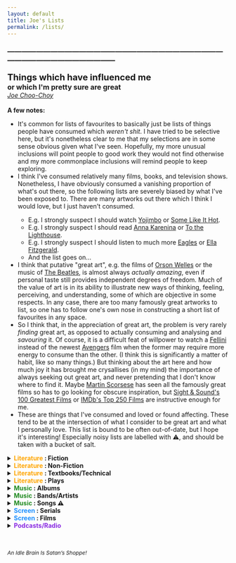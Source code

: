 ```yaml
---
layout: default
title: Joe's Lists
permalink: /lists/
---
```

<!-- <h1 class="mt-5" itemprop="name headline">{{ page.title | escape }}</h1> -->
<!-- <a href="#test_linked_text">Test link.</a> -->

### —————————————————————————————————————————————
<span style="font-size:20px;font-weight:bold" class="lead mb-4">Things which have influenced me</span><br>
<span style="font-size:16px;font-weight:bold" class="lead mb-4">or which I'm pretty sure are great</span><br>
<span style="font-size:14px"><i><a href="https://jchooch.github.io/"> Joe Choo-Choy </a></i></span>
<br>
<br>
<span style="font-size:14px;font-weight:bold">A few notes:</span>
<ul>
    <li style="font-size:14px">It's common for lists of favourites to basically just be lists of things people have consumed which <i>weren't shit</i>. I have tried to be selective here, but it's nonetheless clear to me that my selections are in some sense obvious given what I've seen. Hopefully, my more unusual inclusions will point people to good work they would not find otherwise and my more commonplace inclusions will remind people to keep exploring.</li>
    <li style="font-size:14px">I think I've consumed relatively many films, books, and television shows. Nonetheless, I have obviously consumed a vanishing proportion of what's out there, so the following lists are severely biased by what I've been exposed to. There are many artworks out there which I think I would love, but I just haven't consumed.</li>
    <ul style="font-size:14px">
        <li>E.g. I strongly suspect I should watch <a href="https://www.imdb.com/title/tt0055630/">Yojimbo</a> or <a href="https://www.imdb.com/title/tt0053291/">Some Like It Hot</a>.</li>
        <li>E.g. I strongly suspect I should read <a href="https://en.wikipedia.org/wiki/Anna_Karenina">Anna Karenina</a> or <a href="https://en.wikipedia.org/wiki/To_the_Lighthouse">To the Lighthouse</a>.</li>
        <li>E.g. I strongly suspect I should listen to much more <a href="https://en.wikipedia.org/wiki/Eagles_(band)">Eagles</a> or <a href="https://en.wikipedia.org/wiki/Ella_Fitzgerald">Ella Fitzgerald</a>.</li>
        <li>And the list goes on...</li>
    </ul>
    <li style="font-size:14px">I think that putative "great art", e.g. the films of <a href="https://en.wikipedia.org/wiki/Orson_Welles">Orson Welles</a> or the music of <a href="https://en.wikipedia.org/wiki/The_Beatles">The Beatles</a>, is almost always <i>actually amazing</i>, even if personal taste still provides independent degrees of freedom. Much of the value of art is in its ability to illustrate new ways of thinking, feeling, perceiving, and understanding, some of which are objective in some respects. In any case, there are too many famously great artworks to list, so one has to follow one's own nose in constructing a short list of favourites in any space.</li>
    <li style="font-size:14px">So I think that, in the appreciation of great art, the problem is very rarely <i>finding</i> great art, as opposed to actually consuming and analysing and <i>savouring</i> it. Of course, it is a difficult feat of willpower to watch a <a href="https://en.wikipedia.org/wiki/Federico_Fellini">Fellini</a> instead of the newest <a href="https://en.wikipedia.org/wiki/Avengers_(Marvel_Cinematic_Universe)">Avengers</a> film when the former may require more energy to consume than the other. (I think this is significantly a matter of habit, like so many things.) But thinking about the art here and how much joy it has brought me crysallises (in my mind) the importance of always seeking out great art, and never pretending that I don't know where to find it. Maybe <a href="https://www.youtube.com/watch?v=YWyC3Ik2L_o">Martin Scorsese</a> has seen all the famously great films so has to go looking for obscure inspiration, but <a href="https://www.bfi.org.uk/sight-and-sound/greatest-films-all-time">Sight & Sound's 100 Greatest Films</a> or <a href="https://www.imdb.com/chart/top/">IMDb's Top 250 Films</a> are instructive enough for me.</li>
    <li style="font-size:14px">These are things that I've consumed and loved or found affecting. These tend to be at the intersection of what I consider to be great art and what I personally love. This list is bound to be often out-of-date, but I hope it's interesting! Especially noisy lists are labelled with &#9888;, and should be taken with a bucket of salt.</li>
</ul>

<!--
    ![alt-text-1](image1.png "title-1") ![alt-text-2](image2.png "title-2") ![Tux, the Linux mascot](/assets/images/tux.png) 
    <img src="drawing.jpg" alt="drawing" width="200" height="600"/>
    <img src="https://www.w3schools.com/images/w3schools_green.jpg" alt="W3Schools.com">
    <p><img src="smiley.gif" alt="Smiley face" style="float:right;width:42px;height:42px;">
    The image will float to the right of the text.</p>
-->

<details>
<summary><b><span style="color:orange">Literature</span> : Fiction</b></summary>
<ul style="font-size:14px">
    <li>{Ulysses, A Portrait of the Artist as a Young Man} &#124; James Joyce</li>
    <li>{Lolita, Pale Fire} &#124; Vladimir Nabokov</li>
    <li>{The Corrections, Freedom} &#124; Jonathan Franzen</li>
    <li>Brave New World &#124; Aldous Huxley</li>
    <li>A Little Life &#124; Hanya Yanagihara</li>
    <li>{Metamorphosis, The Trial} &#124; Franz Kafka</li>
    <li>Middlemarch &#124; George Eliot</li>
    <li>Permutation City &#124; Greg Egan</li>
    <li>War and Peace &#124; Leo Tolstoy</li>
    <li>A Suitable Boy &#124; Vikram Seth</li>
    <li>Outline Trilogy &#124; Rachel Cusk</li>
    <li>The Call of the Wild &#124; Jack London</li>
    <li>My Man Jeeves &#124; P.G. Wodehouse</li>
    <li>Paradise Lost &#124; John Milton</li>
    <li>{Infinite Jest, The Pale King} &#124; David Foster Wallace</li>
    <li>Underworld | Don DeLillo</li>
    <li>Hitchhiker's Trilogy &#124; Douglas Adams</li>
    <li>{Crime and Punishment, The Brothers Karamazov, Notes from the Underground} &#124; Fyodor Dostoevsky</li>
</ul>
</details>

<details>   
<summary><b><span style="color:orange">Literature</span> : Non-Fiction</b></summary>
<ul style="font-size:14px">
    <li>A Treatise of Human Nature &#124; David Hume</li>
    <li>Godel, Escher, Bach &#124; Douglas Hofstadter</li>
    <li>On Having No Head &#124; Douglas Harding</li>
    <li>{The Man Who Mistook His Wife For A Hat, Awakenings, On the Move, Seeing Voices, ...} &#124; Oliver Sacks</li>
    <li>Superintelligence &#124; Nick Bostrom</li>
    <li>The Organization of Learning &#124; Randy Gallistel</li>
    <li>{How the Mind Works, The Stuff of Thought, The Better Angels of Our Nature, Enlightenment Now, ...} &#124; Steven Pinker</li>
    <li>The Portable Atheist &#124; Christopher Hitchens (ed.)</li>
    <li>{Tractatus Logico-Philosophicus, Philosophical Investigations} &#124; Ludwig Wittgenstein</li>
    <li>The Principles of Psychology &#124; William James</li>
    <li>{Confessions, City of God} &#124; Augustine of Hippo</li>
    <li>Word and Object &#124; W.V.O. Quine</li>
    <li>The Origins of Political Order &#124; Francis Fukuyama</li>
    <li>Tribe &#124; Sebastian Junger</li>
    <li>Reasons and Persons &#124; Derek Parfit</li>
    <li>Coming Apart &#124; Charles Murray</li>
    <li>Doing Good Better &#124; William MacAskill</li>
    <li>The Undoing Project &#124; Michael Lewis</li>
    <li>The Symbolic Species &#124; Terrence Deacon</li>
    <li>{The Beginning of Infinity, The Fabric of Reality} &#124; David Deutsch</li>
    <li>{Life on Earth, Sociobiology, Consilience} &#124; E.O. Wilson</li>
    <li>The Conscious Mind &#124; David Chalmers</li>
    <li>On Liberty &#124; John Stuart Mill</li>
    <li>How to Measure Anything &#124; Douglas Hubbard</li>
    <li>{Far From the Tree, The Noonday Demon} &#124; Andrew Solomon</li>
</ul>
</details>

<details>
<summary><b><span style="color:orange">Literature</span> : Textbooks/Technical</b></summary>
<ul style="font-size:14px">
    <li>Explorations in Parallel Distributed Processing &#124; McClelland et al.</li>
    <li>Deep Learning &#124; Goodfellow et al.</li>
    <li>Theoretical Neuroscience &#124; Dayan & Abbott</li>
    <li>Neuronal Dynamics &#124; Gerstner et al.</li>
    <li>Principles of Neural Science &#124; Kandel et al.</li>
    <li>Reinforcement Learning &#124; Sutton & Barto</li>
</ul>
</details>

<details>
<summary><b><span style="color:orange">Literature</span> : Plays</b></summary>
<ul style="font-size:14px">
    <li>{The Leenane Trilogy, The Aran Trilogy, The Pillowman, Hangmen} &#124; Martin McDonagh</li>
    <li>{Arcadia, Rosencrantz and Guildenstern Are Dead} &#124; Tom Stoppard</li>
    <li>{...} &#124; William Shakespeare</li>
    <li>{Jerusalem, Mojo} &#124; Jez Butterworth</li>
    <li>Who's Afraid of Virginia Woolf? &#124; Edward Albee</li>
    <li>Death of a Salesman &#124; Arthur Miller</li>
</ul>
</details>

<details>
<summary><b><span style="color:forestgreen;">Music</span> : Albums</b></summary>
<ul style="font-size:14px">
    <li>Grace &#124; Jeff Buckley</li>
    <li>{Hopes & Fears, Under the Iron Sea} &#124; Keane</li>
    <li>{The Bends, OK Computer, Kid A, Amnesiac, I Might Be Wrong, Hail to the Thief, In Rainbows, A Moon Shaped Pool} &#124; Radiohead</li>
    <li>Heligoland &#124; Massive Attack</li>
    <li>{The Dark Side of the Moon, Wish You Were Here, The Wall, Meddle} &#124; Pink Floyd</li>
    <li>Back to Black &#124; Amy Winehouse</li>
    <li>{Holy Fire, What Went Down} &#124; Foals</li>
    <li>Kintsugi &#124; Death Cab for Cutie</li>
    <li>Random Access Memories &#124; Daft Punk</li>
    <li>FutureSex/LoveSounds &#124; Justin Timberlake</li>
    <li>Rumours &#124; Fleetwood Mac</li>
</ul>
</details>

<details>
<summary><b><span style="color:forestgreen;">Music</span> : Bands/Artists</b></summary>
<ul style="font-size:14px">
    <li>Too difficult to group, too numerous to name...</li>
    <ul>
        <li>Pink Floyd, The Beatles, The Rolling Stones, Led Zeppelin, Queen, Talking Heads, ...</li>
        <li>Nina Simone, Amy Winehouse, Otis Redding, Paolo Nutini, Hozier, Joni Mitchell, Bob Dylan, Benjamin Clementine, Van Morrison, ...</li>
        <li>Radiohead, Jeff Buckley, Thom Yorke, Portishead, Tricky, ...</li>
        <li>Bee Gees, Elton John, Stevie Wonder, David Bowie, Michael Jackson, ...</li>
        <li>Massive Attack, Boards of Canada, Aphex Twin, Flying Lotus, Four Tet, ...</li>
        <li>Wu Tang Clan, Eminem, Nas, MF Doom, Notorious BIG, Kanye West, Kendrick Lamar, Aesop Rock, ...</li>
        <li>Linkin Park, Muse, Audioslave, IDLES, Foals, Gang of Youths, ...</li>
        <li>Arctic Monkeys, Red Hot Chili Peppers, Keane, Young Fathers, ...</li>
        <li>...</li>
    </ul>
</ul>
</details>

<details>
<summary><b><span style="color:forestgreen;">Music</span> : Songs &#9888;</b></summary>
<ul style="font-size:14px">
    <li>Armchairs &#124; Andrew Bird</li>
    <li>Mookid &#124; Aphex Twin</li>
    <li>I Wish I Knew How It Would Feel To Be Free &#124; Nina Simone</li>
    <li>Instant Crush &#124; Daft Punk, Julian Casablancas</li>
    <li>I Like It &#124; DeBarge</li>
    <li>Don't Let the Sun Go Down On Me &#124; Elton John, George Michael</li>
    <li>Late Night &#124; Foals</li>
    <li>Grace &#124; Jeff Buckley</li>
    <li>Lover, You Should've Come Over &#124; Jeff Buckley</li>
    <li>She Has No Time &#124; Keane</li>
    <li>How Much A Dollar Cost &#124; Kendrick Lamar</li>
    <li>Try A Little Tenderness &#124; Otis Redding</li>
    <li>Comfortably Numb &#124; Pink Floyd</li>
    <li>Shine On You Crazy Diamond &#124; Pink Floyd</li>
    <li>Everything In Its Right Place &#124; Radiohead</li>
    <li>Pyramid Song &#124; Radiohead</li>
    <li>Lately &#124; Stevie Wonder</li>
    <li>Ocean &#124; John Butler</li>
    <li>Paradise Circus &#124; Massive Attack</li>
    <li>Glory Box &#124; Portishead</li>
    <li>Where Is My Mind? &#124; Pixies</li>
    <li>I Will Survive &#124; Gloria Gaynor</li>
    <li>The Chain &#124; Fleetwood Mac</li>
    <li>...</li>
</ul>
</details>

<details>
<summary><b><span style="color:dodgerblue;">Screen</span> : Serials</b></summary>
<ul style="font-size:14px">
    <li>Ray Donovan &#124; Ann Biderman</li>
    <li>Hannibal &#124; Bryan Fuller</li>
    <li>The Wire &#124; David Simon</li>
    <li>Barry &#124; Bill Hader & Alec Berg</li>
    <li>Euphoria &#124; Sam Levinson</li>
    <li>Breaking Bad &#124; Vince Gilligan</li>
    <li>Black Books &#124; Graham Linehan</li>
    <li>House &#124; David Shore</li>
    <li>Blackadder &#124; Richard Curtis</li>
    <li>Fawlty Towers &#124; John Cleese & Connie Booth</li>
    <li>The Show About the Show &#124; Caveh Zahedi</li>
    <li>Rick and Morty &#124; Justin Roiland & Dan Harmon</li>
    <li>Twin Peaks &#124; David Lynch, Mark Frost</li>
</ul>
</details>

<details>
<summary><b><span style="color:dodgerblue;">Screen</span> : Films</b></summary>
<ul style="font-size:14px">
    <li>The Departed &#124; Martin Scorsese</li>
    <li>{In Bruges, Seven Psychopaths, Three Billboards Outside Ebbing, Missouri, ...} &#124; Martin McDonagh</li>
    <li>Calvary &#124; John Michael McDonagh</li>
    <li>Synecdoche, New York &#124; Charlie Kaufman</li>
    <li>Pride & Glory &#124; Gavin O'Connor</li>
    <li>Eternal Sunshine of the Spotless Mind &#124; Michel Gondry</li>
    <li>Training Day &#124; Antoine Fuqua</li>
    <li>There Will Be Blood &#124; Paul Thomas Anderson</li>
    <li>{Dune, Arrival} &#124; Denis Villeneuve</li>
    <li>{Tenet, Inception, Dunkirk, Interstellar, The Prestige} &#124; Christopher Nolan</li>
    <li>2001: A Space Odyssey &#124; Stanley Kubrick</li>
    <li>The Matrix &#124; The Wachowskis</li>
    <li>The Revenant &#124; Alejandro Iñárritu</li>
    <li>Drive &#124; Nicolas Winding Refn</li>
    <li>Once Upon A Time In Hollywood &#124; Quentin Tarantino</li>
    <li>{...} &#124; The Coen Brothers</li>
    <li>Heat &#124; Michael Mann</li>
    <li>Her &#124; Spike Jonze</li>
</ul>
</details>

<details>
<summary><b><span style="color:blueviolet;">Podcasts/Radio</span></b></summary>
<ul style="font-size:14px">
    <li><a href="https://www.samharris.org/podcasts">Making Sense</a> (Sam Harris) [general]</li>
    <li><a href="https://www.nytimes.com/column/ezra-klein-podcast">The Ezra Klein Show</a> (... Ezra Klein?) [general]</li>
    <li><a href="https://conversationswithtyler.com/">Conversations with Tyler</a> (Tyler Cowen) [general]</li>
    <li><a href="https://www.bbc.co.uk/programmes/b006qnmr">BBC Radio 4 — In Our Time</a> (Melvyn Bragg) [general]</li>
    <li><a href="https://after-on.com/">After On</a> (Rob Reid) [general]</li>
    <li><a href="https://www.preposterousuniverse.com/podcast/">Mindscape</a> (Sean Carroll) [general]</li>
    <li><a href="https://www.intelligencesquared.com/podcasts/">Intelligence Squared</a> [general]</li>
    <li><a href="https://www.bbc.co.uk/programmes/p029399x">BBC World Service — The Inquiry</a> [current affairs]</li>
    <li><a href="https://80000hours.org/podcast/">80,000 Hours</a> (Rob Wiblin) [effective altruism]</li>
    <li><a href="https://www.thebayesianconspiracy.com/">The Bayesian Conspiracy</a> (Zuber, Brodski & Dickey) [rationalism]</li>
    <li><a href="https://philosophybites.com/">Philosophy Bites</a> (Nigel Warburton, David Edmonds) [philosophy]</li>
    <li><a href="https://partiallyexaminedlife.com/">The Partially Examined Life</a> (Linsenmayer, Paskin, Alwan & Casey) [philosophy]</li>
    <li><a href="https://www.verybadwizards.com/">Very Bad Wizards</a> (Tamler Sommers, David Pizarro) [philosophy, psychology]</li>
    <li><a href="https://www.codykommers.com/podcast">Cognitive Revolution</a> (Cody Kommers) [psychology, academia]</li>
    <li><a href="https://braininspired.co/">Brain Inspired</a> (Paul Middlebrooks) [neuroscience, AI]</li>
    <li><a href="https://www.hoover.org/publications/uncommon-knowledge">Uncommon Knowledge</a> (Peter Robinson) [politics, economics]</li>
    <li><a href="https://www.bbc.co.uk/programmes/b006qnmr">BBC Radio 4 — Desert Island Discs</a> (Lauren Laverne) [music, culture]</li>
    <li><a href="https://www.trainingbeta.com/trainingbeta-podcast/">TrainingBeta</a> (Neely Quinn) [rock climbing]</li>
</ul>
</details>

<!--
* Bonus: Fantasy Dinner
    [Desiderata: intelligent, charismatic, funny, curious, specialised, renaissance, ...]
    [Ideas: artists, writers, journalists, scientists, engineers, technologists, 
        philanthropists, entrepreneurs, lawmakers, politicians, philosophers, ...]
    1. (Joe Choo-Choy) [nepotistic obligation]

    2. JOURNALIST
        Samantha Power / Anne Applebaum / Kate Adie / Denis Diderot / Hannah Arendt
    3. SCIENTIST
        Pierre-Simon Laplace / David Marr / EO Wilson / Donald Henderson / Marie Curie / Francis Crick / Jane Goodall
    4. PHILOSOPHER
        David Hume / Adam Smith / Derek Parfit / Benjamin Franklin / Mary Wollstonecraft
    5. WRITER
        Oliver Sacks / Fyodor Dostoevsky / David Sedaris / Rachel Cusk / James Joyce / Thomas Pynchon / George Eliot / Charlotte Bronte
    6. PHILANTHROPIST
        Norman Borlaug / Jane Addams / Donald Henderson / Florence Nightingale / 
    7. TECHNOLOGIST
        George Church / Ada Lovelace / Adam Marblestone / John Von Neumann / Alan Turing
    8. ARTIST
        Bo Burnham / Brian Eno / Thom Yorke / George Carlin / Joni Mitchell / Martin Scorsese / Larry David / Billie Holliday / Nina Simone / Toni Morrison
    9. POLITICIAN/GOVERNOR
        Barack Obama / Condoleezza Rice / Madeleine Albright / Margaret Thatcher / Rosa Luxemburg
    10. ENTREPRENEUR
        Jeffrey Bezos / Elon Musk / 

* Bonus: My favourite Onion pieces of all time:
    - <a href="https://www.youtube.com/watch?v=8d6cdcNKJRY">Friends Don't Understand How Man Not Depressed</a>
    - <a href="https://www.youtube.com/watch?v=D_5nLxZVoPo">Anonymous Hero Donates Hospital 200 Human Kidneys</a>
    - <a href="https://www.youtube.com/watch?v=9BnLbv6QYcA">Apple Introduces Revolutionary New Laptop With No Keyboard</a>
    - <a href="https://www.youtube.com/watch?v=I2OObOM3R_U">Child Bankrupts Make-A-Wish Foundation</a>
    - <a href="https://www.youtube.com/watch?v=mSt1m4NFUl8">World's Oldest Neurosurgeon Turns 100</a>
* Some of my favourite poems:
    - Dulce et decorum est, Wilfred Owen (1920)
    - Something by Emily Dickinson!
    - 
* Favourite Music Videos:
    - Angel
    - Climbing Up the Walls
    - Voodoo Rosamund Pike
    - 
* Some of My Favourite Songs of All Time : Possible Candidates
    - The Unforgiven &#124; Metallica
    - Hotel California &#124; Eagles
    - Hallelujah &#124; Jeff Buckley
    - Analyse &#124; Thom Yorke
    - Mojo Pin &#124; Jeff Buckley
    - Dream Brother &#124; Jeff Buckley
    - Astral Weeks &#124; Van Morrison
    - Helplessly Hoping &#124; Crosby, Stills & Nash
    - Feeling Good &#124; Nina Simone
    - The Raven That Refused To Sing &#124; Steven Wilson
    - Fade to Black &#124; Metallica
    - Hurt &#124; Johnny Cash
    - Don't Stop Me Now &#124; Queen
    - It's Different for Girls &#124; Joe Jackson
    - My Father's Eyes (Live at Staples Center, Los Angeles, on _One More Car, One More Rider_) &#124; Eric Clapton ()
    - Someone New &#124; Hozier [MAYBE NOT]
    - Jackie & Wilson &#124; Hozier
    - As It Was &#124; Hozier [SO GOOD]
    - Movies &#124; Weyes Blood
    - Last Nite &#124; The Strokes
    - Rolling in the Deep &#124; Adele
    - Crazy &#124; Gnarls Barkley
    - Wish You Were Here &#124; Pink Floyd
    - Time &#124; Pink Floyd
    - High Hopes &#124; Pink Floyd
    - California Dreamin' &#124; The Mamas & the Papas
    - Nutshell &#124; Alice in Chains
    - No. 1 Party Anthem &#124; Arctic Monkeys
    - When the Lights Come On &#124; IDLES
    - Astral Weeks &#124; Van Morrison
    - The Scientist &#124; Coldplay
* Some of My Favourite Songs of All Time : Possible Sources
    - Amy Winehouse?
    - Queen?
    - Billy Joel?
    - Paolo Nutini? Iron Sky? Jenny, Don't Be Hasty?
    - Led Zeppelin?
    - Idles?
    - Massive Attack?
    - Bee Gees?
    - Jefferson Airplane?
    - The Strokes?
    - Oasis?
    - Aerosmith?
    - REM?
    - Bob Dylan?
    - Red Hot Chili Peppers?
    - Eric Clapton?
    - The Rolling Stones?
    - The Beatles?
    - David Bowie?
    - Nine Inch Nails?
    - Eurythmics?
    - Nas?
    - Wu Tang Clan?
    - Aretha Franklin?
    - Kanye West?
    - Eminem? Sing for the Moment? Lose Yourself?
    - Still Woozy?
    - Tame Impala?
    - STRFKR?
    - Portishead?
    - John Cage?
    - Philip Glass?
    - Brian Eno?
    - Audioslave?
    - Linkin Park?
    - Pet Shop Boys?
    - 
* Coming Soon
    - Ray Donovan: The Movie
    - 
* Great Outdoors Films
    - The Alpinist
    - Meru
    - Free Solo
    - 
* <b>Bonus : Guilty Pleasures: Action </b>
    - John Wick &#124; Chad Stahelski
    - Extraction &#124; Sam Hargrave
    - Collateral &#124; Michael Mann
    - Sleepless &#124; Baran bo Odar
    - Safe House &#124; Daniel Espinosa
    - Taken &#124; Pierre Morel
    - The Equalizer &#124; Antoine Fuqua
* <b>Bonus : Guilty Pleasures: Comedy </b>
    - Dodgeball: A True Underdog Story &#124; Rawson Marshall Thurber
    - Step Brothers &#124; Adam McKay
    - Tropic Thunder &#124; Ben Stiller
    - Hall Pass &#124; The Farrelly Brothers
    - Tenacious D in The Pick of Destiny &#124; Liam Lynch ???
    - Dhoom 2 &#124; Sanjay Gadhvi ??? 

* Musical Comedians
    - Tim Minchin
    - Bo Burnham
    - Tom Lehrer
    - George Formby
    - Bill Bailey
    - Tenacious D
    - Bette Midler

Best Comedy Sketches
    - Dr Spooner Revisited: https://www.youtube.com/watch?v=ksIjcjF8c_Y
    - 

People Who Have Influenced Me / Who I Look Up To
    Comedians
        Fry & Laurie (Stephen Fry & Hugh Laurie)
        The Two Ronnies (Ronnie Barker & Ronnie Corbett)
        George Carlin
        Rhod Gilbert

    Filmmakers/Musicians/Artists
        Martin Scorsese
        Bo Burnham
        Floating Points
        Four Tet
        Jeff Buckley
        Martin Scorsese
        Josh and Benny Safdie
        Brian Eno
        Thom Yorke
        Nicolas Winding Refn
        Jimmy Chin
    Novelists/Playwrights/Narrativists
        Kurt Vonnegut
        Margaret Atwood
        David Foster Wallace
        Rachel Cusk
        Zadie Smith
        Jane Smiley
        Don DeLillo
        Jonathan Franzen
        Martin McDonagh
    Journalists/Commentators/Critics
        Christopher Hitchens
    Expositors/Scientists/Philosophers
        Sam Harris
        Sean Carroll
        Gilbert Strang
        Steve Brunton
        Eliezer Yudkowsky   
    Neuroscience / Cognitive Science / AI
        Pieter Abbeel
        Chris Eliasmith
        Yoshua Bengio
        Stuart Russell
        Karl Deisseroth
        Christof Koch
        Karl Friston
        Jay McLelland
        Tom Griffiths
        Eric Baum
        Carsen Stringer
        Geoffrey Hinton
        Sam Gershman
        Josh Tenenbaum
        Daphne Koller
        Terry Sejnowski
    Social Science / Humanities
        Hayden Wilkinson
        Daniel Kahneman
        Robin Hanson
        David Reich
    Technology/Engineering
        Adam Marblestone
        Sebastian Seung
        Ed Boyden
        George Church
My Teachers
- David Thorburn
- Herb Gross
- Gilbert Strang
- Sam Harris
- Steven Pinker
- WOMEN?
- BEST ONLINE LECTURES I'VE SEEN?
- BEST GREAT COURSES I'VE LISTENED TO?
- ...
People all of whose work I _wish_ I could follow and consume:
    - The arts
        * 
        * 
        * 
    - Philosophy
        * Hayden Wilkinson
        * Gualtiero Piccinini
        * LA Paul
    - Social science
        * Eric Kaufmann
        * Robert Plomin
    - Journalism, criticism, and essayism
        * Will Self
        * George Packer
        * Karl Ove Knausgaard
        * Adam Gopnik
        * Ed Yong
        * Carl Zimmer
        * Andrew Solomon
        * David Sedaris

Information Theory, Inference and Learning Algorithms
How To Build a Brain: A Neural Architecture for Biological Cognition
Sparse Distributed Memory
Reframing Super-Intelligence: Comprehensive AI services as general intelligence
The Physics of Information Technology
Biological Physics: Entropy, Information, Life
The Quest for Consciousness: A Neurobiological Approach
Inadequate Equilibria
Quantum Information and Quantum Computation
The Computational Beauty of Nature
Spacetime and Geometry: An Introduction to General Relativity
Spacetime Physics: Introduction to Special Relativity
The Feynman Lectures on Computation
The Feynman Lectures on Physics
Godel’s Proof
Godel Escher Bach
A New Kind Of Science
The Emotion Machine: Commonsense Thinking, Artificial Intelligence, and the Future of the Human Mind
How the Mind Works
The Mind's I: Fantasies and Reflections on Self and Soul
The Conscious Mind: In Search of a Fundamental Theory
Thinking in Java
The Selfish Gene
Engines of Creation
The Emperor's New Mind: Concerning Computers, Minds, and the Laws of Physics
Calculus Made Easy
What is Mathematics?

-->
<!--
<br>
In general, I try to track some of my consumption/favourites using <a href="https://boxd.it/eOVNm">Letterboxd</a>, <a href="https://www.goodreads.com/user/show/23882279-joe">Goodreads</a>, <a href="https://rateyourmusic.com/list/jchooch/">Rate Your Music</a>.
-->
<br>
<br>
<p style="font-size:12px" style="color:red"><i>An Idle Brain Is Satan’s Shoppe!</i></p>
 
<!-- <a id="test_linked_text">Test linked text.</a> -->






